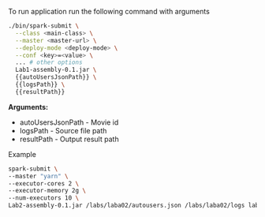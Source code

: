 To run application run the following command with arguments

```bash
./bin/spark-submit \
  --class <main-class> \
  --master <master-url> \
  --deploy-mode <deploy-mode> \
  --conf <key>=<value> \
  ... # other options
  Lab1-assembly-0.1.jar \
  {{autoUsersJsonPath}} \
  {{logsPath}} \
  {{resultPath}}
```

**Arguments:**

* autoUsersJsonPath - Movie id
* logsPath - Source file path
* resultPath - Output result path

Example

```bash
spark-submit \
--master "yarn" \
--executor-cores 2 \
--executor-memory 2g \
--num-executors 10 \
Lab2-assembly-0.1.jar /labs/laba02/autousers.json /labs/laba02/logs laba02_domains
```

